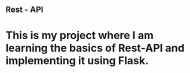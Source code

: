 ## Rest - API 
# This is my project where I am learning the basics of Rest-API and implementing it using Flask.
